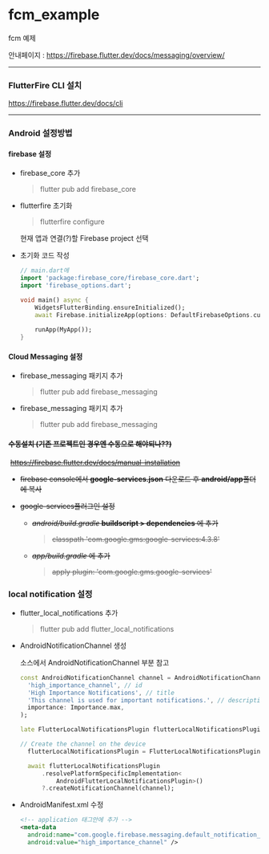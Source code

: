 # fcm_example

fcm 예제



안내페이지 : https://firebase.flutter.dev/docs/messaging/overview/



---

### FlutterFire CLI 설치

https://firebase.flutter.dev/docs/cli



---

### Android 설정방법

#### 	firebase 설정

- firebase_core 추가

  > flutter pub add firebase_core

- flutterfire 초기화

  > flutterfire configure
  
  현재 앱과 연결(?)할 Firebase project 선택

- 초기화 코드 작성

  ```dart
  // main.dart에
  import 'package:firebase_core/firebase_core.dart';
  import 'firebase_options.dart';
  
  void main() async {
      WidgetsFlutterBinding.ensureInitialized();
      await Firebase.initializeApp(options: DefaultFirebaseOptions.currentPlatform);
      
      runApp(MyApp());
  }
  ```



#### 	Cloud Messaging 설정

- firebase_messaging 패키지 추가

  > flutter pub add firebase_messaging

  

- firebase_messaging 패키지 추가

  > flutter pub add firebase_messaging



#### ~~수동설치 (기존 프로젝트인 경우엔 수동으로 해야되나??)~~

​	~~https://firebase.flutter.dev/docs/manual-installation~~

- ~~firebase console에서 **google-services.json** 다운로드 후 **android/app**폴더에 복사~~

- ~~google-services플러그인 설정~~

  - ~~*android/build.gradle*  **buildscript > dependencies** 에 추가~~

    > ~~classpath 'com.google.gms:google-services:4.3.8'~~

  - ~~*app/build.gradle* 에 추가~~

    > ~~apply plugin: 'com.google.gms.google-services'~~



### local notification 설정

- flutter_local_notifications 추가

  > flutter pub add flutter_local_notifications



- AndroidNotificationChannel 생성

  소스에서 AndroidNotificationChannel 부분 참고

  ```dart
  const AndroidNotificationChannel channel = AndroidNotificationChannel(
    'high_importance_channel', // id
    'High Importance Notifications', // title
    'This channel is used for important notifications.', // description
    importance: Importance.max,
  );
  ```

  ```dart
  late FlutterLocalNotificationsPlugin flutterLocalNotificationsPlugin;
  
  // Create the channel on the device
    flutterLocalNotificationsPlugin = FlutterLocalNotificationsPlugin();
  
    await flutterLocalNotificationsPlugin
        .resolvePlatformSpecificImplementation<
            AndroidFlutterLocalNotificationsPlugin>()
        ?.createNotificationChannel(channel);
  ```

- AndroidManifest.xml 수정

  ```xml
  <!-- application 태그안에 추가 -->
  <meta-data
    android:name="com.google.firebase.messaging.default_notification_channel_id"
    android:value="high_importance_channel" />
  ```

  
